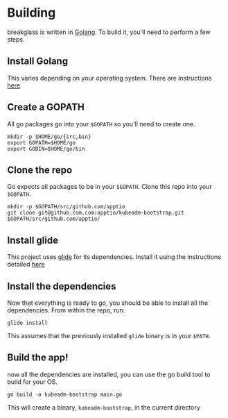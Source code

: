# Building

breakglass is written in [Golang](https://golang.org). To build it, you'll need to perform a few steps.

## Install Golang

This varies depending on your operating system. There are instructions [here](https://golang.org/doc/install)

## Create a GOPATH

All go packages go into your `$GOPATH` so you'll need to create one.

```
mkdir -p $HOME/go/{src,bin}
export GOPATH=$HOME/go
export GOBIN=$HOME/go/bin
```

## Clone the repo

Go expects all packages to be in your `$GOPATH`. Clone this repo into your `$GOPATH`.

```
mkdir -p $GOPATH/src/github.com/apptio
git clone git@github.com.com:apptio/kubeadm-bootstrap.git $GOPATH/src/github.com/apptio/
```

## Install glide

This project uses [glide](https://glide.sh) for its dependencies. Install it using the instructions detailed [here](http://glide.sh/)

## Install the dependencies

Now that everything is ready to go, you should be able to install all the dependencies. From within the repo, run:

```
glide install
```

This assumes that the previously installed `glide` binary is in your `$PATH`.

## Build the app!

now all the dependencies are installed, you can use the go build tool to build for your OS.

```
go build -o kubeadm-bootstrap main.go
```

This will create a binary, `kubeadm-bootstrap`, in the current directory

